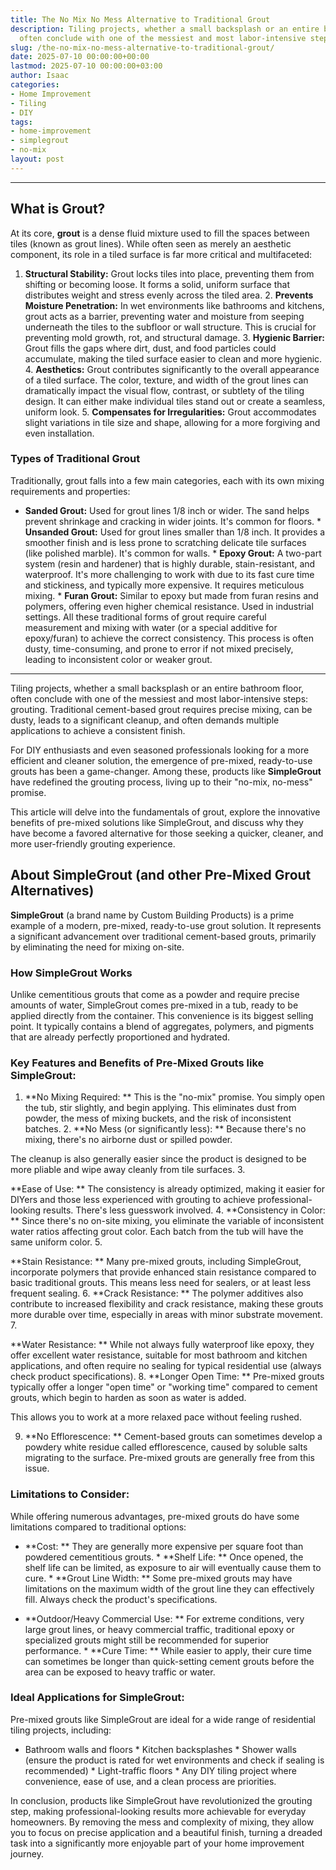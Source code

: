 ```yaml
---
title: The No Mix No Mess Alternative to Traditional Grout
description: Tiling projects, whether a small backsplash or an entire bathroom floor,
  often conclude with one of the messiest and most labor-intensive steps grouting.
slug: /the-no-mix-no-mess-alternative-to-traditional-grout/
date: 2025-07-10 00:00:00+00:00
lastmod: 2025-07-10 00:00:00+03:00
author: Isaac
categories:
- Home Improvement
- Tiling
- DIY
tags:
- home-improvement
- simplegrout
- no-mix
layout: post
---
```

---

## What is Grout?
At its core, **grout** is a dense fluid mixture used to fill the spaces between tiles (known as grout lines). While often seen as merely an aesthetic component, its role in a tiled surface is far more critical and multifaceted:
1. **Structural Stability:** Grout locks tiles into place, preventing them from shifting or becoming loose. It forms a solid, uniform surface that distributes weight and stress evenly across the tiled area. 2. **Prevents Moisture Penetration:** In wet environments like bathrooms and kitchens, grout acts as a barrier, preventing water and moisture from seeping underneath the tiles to the subfloor or wall structure. This is crucial for preventing mold growth, rot, and structural damage. 3.
**Hygienic Barrier:** Grout fills the gaps where dirt, dust, and food particles could accumulate, making the tiled surface easier to clean and more hygienic. 4. **Aesthetics:** Grout contributes significantly to the overall appearance of a tiled surface. The color, texture, and width of the grout lines can dramatically impact the visual flow, contrast, or subtlety of the tiling design. It can either make individual tiles stand out or create a seamless, uniform look. 5.
**Compensates for Irregularities:** Grout accommodates slight variations in tile size and shape, allowing for a more forgiving and even installation.

### Types of Traditional Grout
Traditionally, grout falls into a few main categories, each with its own mixing requirements and properties:

* **Sanded Grout:** Used for grout lines 1/8 inch or wider. The sand helps prevent shrinkage and cracking in wider joints. It's common for floors. * **Unsanded Grout:** Used for grout lines smaller than 1/8 inch. It provides a smoother finish and is less prone to scratching delicate tile surfaces (like polished marble). It's common for walls. * **Epoxy Grout:** A two-part system (resin and hardener) that is highly durable, stain-resistant, and waterproof.
It's more challenging to work with due to its fast cure time and stickiness, and typically more expensive. It requires meticulous mixing. * **Furan Grout:** Similar to epoxy but made from furan resins and polymers, offering even higher chemical resistance. Used in industrial settings.
All these traditional forms of grout require careful measurement and mixing with water (or a special additive for epoxy/furan) to achieve the correct consistency. This process is often dusty, time-consuming, and prone to error if not mixed precisely, leading to inconsistent color or weaker grout.
---

Tiling projects, whether a small backsplash or an entire bathroom floor, often conclude with one of the messiest and most labor-intensive steps: grouting. Traditional cement-based grout requires precise mixing, can be dusty, leads to a significant cleanup, and often demands multiple applications to achieve a consistent finish.

For DIY enthusiasts and even seasoned professionals looking for a more efficient and cleaner solution, the emergence of pre-mixed, ready-to-use grouts has been a game-changer. Among these, products like **SimpleGrout** have redefined the grouting process, living up to their "no-mix, no-mess" promise.

This article will delve into the fundamentals of grout, explore the innovative benefits of pre-mixed solutions like SimpleGrout, and discuss why they have become a favored alternative for those seeking a quicker, cleaner, and more user-friendly grouting experience.

##  About SimpleGrout (and other Pre-Mixed Grout Alternatives)

**SimpleGrout** (a brand name by Custom Building Products) is a prime example of a modern, pre-mixed, ready-to-use grout solution. It represents a significant advancement over traditional cement-based grouts, primarily by eliminating the need for mixing on-site.

###  How SimpleGrout Works

Unlike cementitious grouts that come as a powder and require precise amounts of water, SimpleGrout comes pre-mixed in a tub, ready to be applied directly from the container. This convenience is its biggest selling point. It typically contains a blend of aggregates, polymers, and pigments that are already perfectly proportioned and hydrated.

###  Key Features and Benefits of Pre-Mixed Grouts like SimpleGrout:

1. **No Mixing Required: ** This is the "no-mix" promise. You simply open the tub, stir slightly, and begin applying. This eliminates dust from powder, the mess of mixing buckets, and the risk of inconsistent batches. 2. **No Mess (or significantly less): ** Because there's no mixing, there's no airborne dust or spilled powder.

The cleanup is also generally easier since the product is designed to be more pliable and wipe away cleanly from tile surfaces. 3.

**Ease of Use: ** The consistency is already optimized, making it easier for DIYers and those less experienced with grouting to achieve professional-looking results. There's less guesswork involved. 4. **Consistency in Color: ** Since there's no on-site mixing, you eliminate the variable of inconsistent water ratios affecting grout color. Each batch from the tub will have the same uniform color. 5.

**Stain Resistance: ** Many pre-mixed grouts, including SimpleGrout, incorporate polymers that provide enhanced stain resistance compared to basic traditional grouts. This means less need for sealers, or at least less frequent sealing. 6. **Crack Resistance: ** The polymer additives also contribute to increased flexibility and crack resistance, making these grouts more durable over time, especially in areas with minor substrate movement. 7.

**Water Resistance: ** While not always fully waterproof like epoxy, they offer excellent water resistance, suitable for most bathroom and kitchen applications, and often require no sealing for typical residential use (always check product specifications). 8. **Longer Open Time: ** Pre-mixed grouts typically offer a longer "open time" or "working time" compared to cement grouts, which begin to harden as soon as water is added.

This allows you to work at a more relaxed pace without feeling rushed.

9. **No Efflorescence: ** Cement-based grouts can sometimes develop a powdery white residue called efflorescence, caused by soluble salts migrating to the surface. Pre-mixed grouts are generally free from this issue.

###  Limitations to Consider:

While offering numerous advantages, pre-mixed grouts do have some limitations compared to traditional options:

* **Cost: ** They are generally more expensive per square foot than powdered cementitious grouts. * **Shelf Life: ** Once opened, the shelf life can be limited, as exposure to air will eventually cause them to cure. * **Grout Line Width: ** Some pre-mixed grouts may have limitations on the maximum width of the grout line they can effectively fill. Always check the product's specifications.

* **Outdoor/Heavy Commercial Use: ** For extreme conditions, very large grout lines, or heavy commercial traffic, traditional epoxy or specialized grouts might still be recommended for superior performance. * **Cure Time: ** While easier to apply, their cure time can sometimes be longer than quick-setting cement grouts before the area can be exposed to heavy traffic or water.

###  Ideal Applications for SimpleGrout:

Pre-mixed grouts like SimpleGrout are ideal for a wide range of residential tiling projects, including:

* Bathroom walls and floors * Kitchen backsplashes * Shower walls (ensure the product is rated for wet environments and check if sealing is recommended) * Light-traffic floors * Any DIY tiling project where convenience, ease of use, and a clean process are priorities.

In conclusion, products like SimpleGrout have revolutionized the grouting step, making professional-looking results more achievable for everyday homeowners. By removing the mess and complexity of mixing, they allow you to focus on precise application and a beautiful finish, turning a dreaded task into a significantly more enjoyable part of your home improvement journey.
